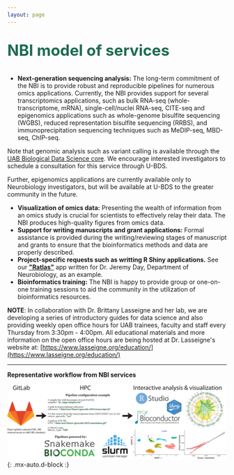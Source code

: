 ```yaml
---
layout: page
---
```


<p style="color:#1E6B52;font-size:35px;"><strong>NBI model of services</strong></p>

* __Next-generation sequencing analysis:__ The long-term commitment of the NBI is to provide robust and reproducible
pipelines for numerous omics applications. Currently, the NBI provides support for several transcriptomics
applications, such as bulk RNA-seq (whole-transcriptome, mRNA), single-cell/nuclei RNA-seq, CITE-seq and epigenomics
applications such as whole-genome bisulfite sequencing (WGBS), reduced representation bisulfite sequencing (RRBS), and
immunoprecipitation sequencing techniques such as MeDIP-seq, MBD-seq, ChIP-seq.

Note that genomic analysis such as variant calling is available through the [UAB Biological Data Science core](https://www.uab.edu/cores/ircp/bds). We encourage interested investigators to schedule a consultation for this service through U-BDS.

Further, epigenomics applications are currently available only to Neurobiology investigators, but will be available at U-BDS to the greater community in the future.

* __Visualization of omics data:__ Presenting the wealth of information from an omics study is crucial for scientists to
effectively relay their data. The NBI produces high-quality figures from omics data.
* __Support for writing manuscripts and grant applications:__ Formal assistance is provided during the writing/reviewing
stages of manuscript and grants to ensure that the bioinformatics methods and data are properly described.
* __Project-specific requests such as writting R Shiny applications.__ See our [__"Ratlas"__](https://day-lab.shinyapps.io/ratlas/) app written for Dr. Jeremy Day, Department of Neurobiology, as an example.
* __Bioinformatics training:__ The NBI is happy to provide group or one-on-one training sessions to aid the community in the
utilization of bioinformatics resources.

__NOTE__: In collaboration with Dr. Brittany Lasseigne and her lab, we are developing a series of introductory guides for data science and also providing weekly open office hours for UAB trainees, faculty and staff every Thursday from 3:30pm - 4:00pm. All educational materials and more information on the open office hours are being hosted at Dr. Lasseigne's website at: [https://www.lasseigne.org/education/](https://www.lasseigne.org/education/)

-------------

__Representative workflow from NBI services__

![NBI_workflow](/assets/img/Representative_workflow.png){: .mx-auto.d-block :}
